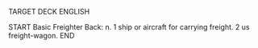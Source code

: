 TARGET DECK
ENGLISH

START
Basic
Freighter
Back: n. 1 ship or aircraft for carrying freight. 2 us freight-wagon.
END
